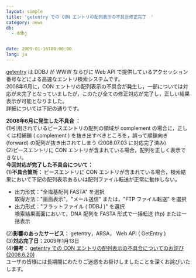 ```yaml
---
layout: simple
title: 'getentry での CON エントリの配列表示の不具合修正完了　'
category: news
db:
  - ddbj


date: 2009-01-16T00:00:00
lang: ja
---
```


<html><a href="http://getentry.ddbj.nig.ac.jp/top-j.html">getentry</a> は DDBJ が WWW ならびに Web API で提供しているアクセッション番号などによる高速なエントリ検索システムです。<br>2008年6月に，CON エントリの配列表示の不具合が発生し，一部については対応が未完了となっていましたが，このたび全ての修正対応が完了し，正しい結果表示が可能となりました。<br>詳細については下記の通りです。

<p><b>2008年6月に発生した不具合 ：</b><br>(1)引用されているピースエントリの配列の領域が complement の場合に，正しくは相補鎖 ( complement ) を抜き出すべきところを，誤って順鎖向き (forward) の配列が抜き出されてしまう (2008.07.03 に対応完了済み) <br>(2)ピースエントリに CON エントリが含まれている場合，配列を正しく表示できない。<br><b>今回対応が完了した不具合について：</b><br>(1)<b>不具合箇所： </b>ピースエントリに CON エントリが含まれている場合，検索結果において下記の配列表示あるいは配列ファイル転送が正常に動作しない。</p>

<ul>
    <li>出力形式："全塩基配列 FASTA" を選択<br> 取得方法："画面表示"，"メール送信" または，"FTP ファイル転送" を選択</li>
    <li>出力形式："フラットファイル ( DDBJ )" を選択<br> 検索結果画面において，DNA 配列を FASTA 形式で一括転送 (ftp) または一括表示</li>
</ul>

<p>(2)<b>影響のあったサービス： </b>getentry，ARSA， Web API ( GetEntry )<br>(3)<b>対応完了日：</b>2009年1月13日<br>(4)<b>備考：</b> <a href="/whatsnew/whatsnew2008-j.html#08062002">getentry での CON エントリの配列表示の不具合についてのお詫び (2008.6.20)</a><br>ユーザの皆様には長期間にわたりご迷惑をお掛けしましたことを深くお詫びいたします。</p>
</html>
